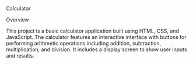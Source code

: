 Calculator

Overview

This project is a basic calculator application built using HTML, CSS, and JavaScript. The calculator features an interactive interface with buttons for performing arithmetic operations including addition, subtraction, multiplication, and division. It includes a display screen to show user inputs and results.

